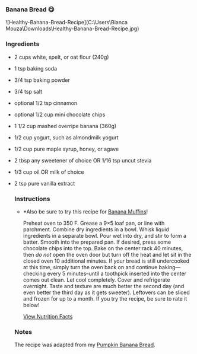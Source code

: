 ###                                                     Banana Bread  :yum:



![Healthy-Banana-Bread-Recipe](C:\Users\Bianca Mouza\Downloads\Healthy-Banana-Bread-Recipe.jpg)

###    Ingredients

- 2 cups white, spelt, or oat flour (240g)

- 1 tsp baking soda

- 3/4 tsp baking powder

- 3/4 tsp salt

- optional 1/2 tsp cinnamon

- optional 1/2 cup mini chocolate chips

- 1 1/2 cup mashed overripe banana (360g)

- 1/2 cup yogurt, such as almondmilk yogurt

- 1/2 cup pure maple syrup, honey, or agave

- 2 tbsp any sweetener of choice OR 1/16 tsp uncut stevia

- 1/3 cup oil OR milk of choice

- 2 tsp pure vanilla extract

  ### Instructions

  - *Also be sure to try this recipe for [Banana Muffins](https://chocolatecoveredkatie.com/2019/02/21/banana-muffins-recipe-best/)!

    Preheat oven to 350 F. Grease a 9×5 loaf pan, or line with parchment. Combine dry ingredients in a bowl. Whisk liquid ingredients in a separate bowl. Pour wet into dry, and stir to form a batter. Smooth into the prepared pan. If desired, press some chocolate chips into the top. Bake on the center rack 40 minutes, then *do not* open the oven door but turn off the heat and let sit in the closed oven 10 additional minutes. If your bread is still undercooked at this time, simply turn the oven back on and continue baking—checking every 5 minutes–until a toothpick inserted into the center comes out clean. Let cool completely. Cover and refrigerate overnight. Taste and texture are much better the second day (and even better the third day as it gets sweeter). Leftovers can be sliced and frozen for up to a month. If you try the recipe, be sure to rate it below!

    [View Nutrition Facts](https://chocolatecoveredkatie.com/banana-bread-nutrition/)

  ### Notes

  The recipe was adapted from my [Pumpkin Banana Bread](https://chocolatecoveredkatie.com/2016/11/07/pumpkin-banana-bread/).